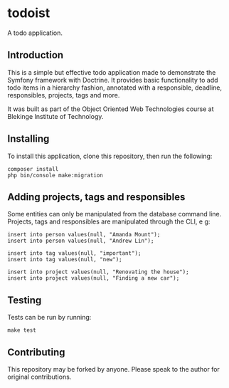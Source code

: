 # todoist

A todo application.

## Introduction

This is a simple but effective todo application made to demonstrate the Symfony framework with Doctrine. It provides basic functionality to add todo items in a hierarchy fashion, annotated with a responsible, deadline, responsibles, projects, tags and more.

It was built as part of the Object Oriented Web Technologies course at Blekinge Institute of Technology.

## Installing

To install this application, clone this repository, then run the following:

```shell
composer install
php bin/console make:migration
```

## Adding projects, tags and responsibles

Some entities can only be manipulated from the database command line. Projects, tags and responsibles are manipulated through the CLI, e g:

```mysql
insert into person values(null, "Amanda Mount");
insert into person values(null, "Andrew Lin");

insert into tag values(null, "important");
insert into tag values(null, "new");

insert into project values(null, "Renovating the house");
insert into project values(null, "Finding a new car");
```

## Testing

Tests can be run by running:

```shell
make test
```

## Contributing

This repository may be forked by anyone. Please speak to the author for original contributions.
